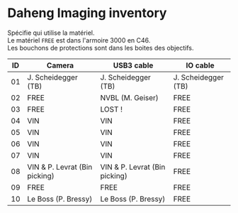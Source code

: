 # Daheng Imaging inventory

Spécifie qui utilise la matériel.  
Le matériel `FREE` est dans l'armoire 3000 en C46.  
Les bouchons de protections sont dans les boites des objectifs.  

| ID | Camera                        | USB3 cable                    | IO cable            |
| -- | ----------------------------- | ----------------------------- | ------------------- |
| 01 | J. Scheidegger (TB)           | J. Scheidegger (TB)           | J. Scheidegger (TB) |
| 02 | FREE                          | NVBL (M. Geiser)              | FREE                |
| 03 | FREE                          | LOST !                        | FREE                |
| 04 | VIN                           | VIN                           | FREE                |
| 05 | VIN                           | VIN                           | FREE                |
| 06 | VIN                           | VIN                           | FREE                |
| 07 | VIN                           | VIN                           | FREE                |
| 08 | VIN & P. Levrat (Bin picking) | VIN & P. Levrat (Bin picking) | FREE                |
| 09 | FREE                          | FREE                          | FREE                |
| 10 | Le Boss (P. Bressy)           | Le Boss (P. Bressy)           | FREE                |
